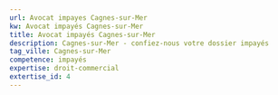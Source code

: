 ```yaml
---
url: Avocat impayes Cagnes-sur-Mer
kw: Avocat impayés Cagnes-sur-Mer
title: Avocat impayés Cagnes-sur-Mer
description: Cagnes-sur-Mer - confiez-nous votre dossier impayés
tag_ville: Cagnes-sur-Mer
competence: impayés
expertise: droit-commercial
extertise_id: 4
---
```

